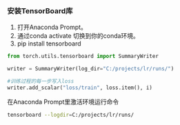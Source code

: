 ### 安装TensorBoard库
1. 打开Anaconda Prompt。
2. 通过conda activate 切换到你的conda环境。
3. pip install tensorboard

```python
from torch.utils.tensorboard import SummaryWriter

writer = SummaryWriter(log_dir="C:/projects/lr/runs/")

#训练过程的每一步写入loss
writer.add_scalar("loss/train", loss.item(), i)
```

在Anaconda Prompt里激活环境运行命令
```bash
tensorboard --logdir=C:/projects/lr/runs/
```

